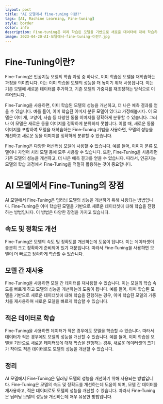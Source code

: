 ```yaml
---
layout: post
title: "AI 모델에서 fine-tuning 이란?"
tags: [AI, Machine Learning, Fine-tuning]
style: border
color: info
description: Fine-tuning은 미리 학습된 모델을 기반으로 새로운 데이터에 대해 학습하는 기법입니다. 이를 통해 모델의 성능을 향상시킬 수 있습니다.
image: 2023-04-20-AI-모델에서-fine-tuning-이란?.jpg
---
```

# Fine-Tuning이란?

Fine-Tuning은 인공지능 모델의 학습 과정 중 하나로, 이미 학습된 모델을 재학습하는 과정을 의미합니다. 이는 이미 학습된 모델의 성능을 더 높이기 위해 사용됩니다. 이는 기존 모델에 새로운 데이터를 추가하고, 기존 모델의 가중치를 재조정하는 방식으로 이루어집니다.

Fine-Tuning을 사용하면, 이미 학습된 모델의 성능을 개선하고, 더 나은 예측 결과를 얻을 수 있습니다. 예를 들어, 이미 학습된 이미지 분류 모델이 있다고 가정해봅시다. 이 모델은 이미 개, 고양이, 사슴 등 다양한 동물 이미지를 정확하게 분류할 수 있습니다. 그러나 이 모델은 새로운 동물 이미지를 정확하게 분류하지 못합니다. 이럴 때, 새로운 동물 이미지를 포함하여 모델을 재학습하는 Fine-Tuning 기법을 사용하면, 모델의 성능을 개선하고 새로운 동물 이미지를 정확하게 분류할 수 있습니다.

Fine-Tuning은 다양한 머신러닝 모델에 사용할 수 있습니다. 예를 들어, 이미지 분류 모델이나 자연어 처리 모델 등에 모두 사용할 수 있습니다. 또한, Fine-Tuning을 사용하면 기존 모델의 성능을 개선하고, 더 나은 예측 결과를 얻을 수 있습니다. 따라서, 인공지능 모델의 학습 과정에서 Fine-Tuning을 적절히 활용하는 것이 중요합니다.
# AI 모델에서 Fine-Tuning의 장점

AI 모델에서 Fine-Tuning은 딥러닝 모델의 성능을 개선하기 위해 사용되는 방법입니다. Fine-Tuning은 이미 학습된 모델을 기반으로 새로운 데이터셋에 대해 학습을 진행하는 방법입니다. 이 방법은 다양한 장점을 가지고 있습니다.

## 속도 및 정확도 개선

Fine-Tuning은 모델의 속도 및 정확도를 개선하는데 도움이 됩니다. 이는 데이터셋이 충분히 크고 정확하게 준비되어 있기 때문입니다. 따라서 Fine-Tuning을 사용하면 모델이 더 빠르고 정확하게 학습할 수 있습니다.

## 모델 간 재사용

Fine-Tuning을 사용하면 모델 간 데이터를 재사용할 수 있습니다. 이는 모델의 학습 속도를 빠르게 하고 모델의 성능을 개선하는데 도움이 됩니다. 예를 들어, 이미 학습된 모델을 기반으로 새로운 데이터셋에 대해 학습을 진행하는 경우, 이미 학습된 모델의 가중치를 재사용하여 새로운 모델을 빠르게 학습할 수 있습니다.

## 적은 데이터로 학습

Fine-Tuning을 사용하면 데이터가 적은 경우에도 모델을 학습할 수 있습니다. 따라서 데이터가 적은 경우에도 모델의 성능을 개선할 수 있습니다. 예를 들어, 이미 학습된 모델을 기반으로 새로운 데이터셋에 대해 학습을 진행하는 경우, 새로운 데이터셋의 크기가 작아도 적은 데이터로도 모델의 성능을 개선할 수 있습니다.

## 정리

AI 모델에서 Fine-Tuning은 딥러닝 모델의 성능을 개선하기 위해 사용되는 방법입니다. Fine-Tuning은 모델의 속도 및 정확도를 개선하는데 도움이 되며, 모델 간 데이터를 재사용하고, 적은 데이터로도 모델의 성능을 개선할 수 있습니다. 따라서 Fine-Tuning은 딥러닝 모델의 성능을 개선하는데 매우 유용한 방법입니다.
